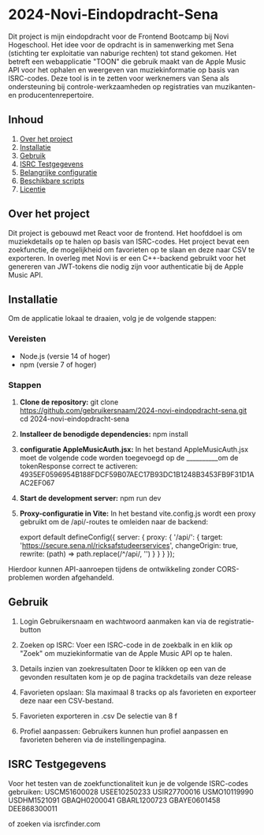 # 2024-Novi-Eindopdracht-Sena

Dit project is mijn eindopdracht voor de Frontend Bootcamp bij Novi Hogeschool. Het idee voor de opdracht is in samenwerking met Sena (stichting ter exploitatie van naburige rechten) tot stand gekomen.
Het betreft een webapplicatie "TOON" die gebruik maakt van de Apple Music API voor het ophalen en weergeven van muziekinformatie op basis van ISRC-codes. 
Deze tool is in te zetten voor werknemers van Sena als ondersteuning bij controle-werkzaamheden op registraties van muzikanten- en producentenrepertoire.

## Inhoud

1. [Over het project](#over-het-project)
2. [Installatie](#installatie)
3. [Gebruik](#gebruik)
4. [ISRC Testgegevens](#isrc-testgegevens)
5. [Belangrijke configuratie](#belangrijke-configuratie)
6. [Beschikbare scripts](#beschikbare-scripts)
7. [Licentie](#licentie)

## Over het project

Dit project is gebouwd met React voor de frontend. Het hoofddoel is om muziekdetails op te halen op basis van ISRC-codes. Het project bevat een zoekfunctie, de mogelijkheid om favorieten op te slaan en deze naar CSV te exporteren.
In overleg met Novi is er een C++-backend gebruikt voor het genereren van JWT-tokens die nodig zijn voor authenticatie bij de Apple Music API.

## Installatie

Om de applicatie lokaal te draaien, volg je de volgende stappen:

### Vereisten

- Node.js (versie 14 of hoger)
- npm (versie 7 of hoger)

### Stappen

1. **Clone de repository:**
   git clone https://github.com/gebruikersnaam/2024-novi-eindopdracht-sena.git
   cd 2024-novi-eindopdracht-sena

2. **Installeer de benodigde dependencies:**
   npm install
   
3. **configuratie AppleMusicAuth.jsx:**
  In het bestand AppleMusicAuth.jsx moet de volgende code worden toegevoegd op de __________om de tokenResponse correct te activeren:
  4935EF0596954B188FDCF59B07AEC17B93DC1B1248B3453FB9F31D1AAC2EF067

5. **Start de development server:**
  npm run dev
   
6. **Proxy-configuratie in Vite:**
  In het bestand vite.config.js wordt een proxy gebruikt om de /api/-routes te omleiden naar de backend:

    export default defineConfig({
    server: {
      proxy: {
        '/api/': {
          target: 'https://secure.sena.nl/ricksafstudeerservices',
          changeOrigin: true,
          rewrite: (path) => path.replace(/^\/api/, '')
        }
      }
    }
  });

  Hierdoor kunnen API-aanroepen tijdens de ontwikkeling zonder CORS-problemen worden afgehandeld.

## Gebruik

1. Login
Gebruikersnaam en wachtwoord aanmaken kan via de registratie-button
2. Zoeken op ISRC:
Voer een ISRC-code in de zoekbalk in en klik op "Zoek" om muziekinformatie van de Apple Music API op te halen.

3. Details inzien van zoekresultaten
Door te klikken op een van de gevonden resultaten kom je op de pagina trackdetails van deze release
   
4. Favorieten opslaan:
Sla maximaal 8 tracks op als favorieten en exporteer deze naar een CSV-bestand.

5. Favorieten exporteren in .csv
De selectie van 8 f
6. Profiel aanpassen:
Gebruikers kunnen hun profiel aanpassen en favorieten beheren via de instellingenpagina.

## ISRC Testgegevens

Voor het testen van de zoekfunctionaliteit kun je de volgende ISRC-codes gebruiken:
USCM51600028
USEE10250233
USIR27700016
USMO10119990
USDHM1521091
GBAQH0200041
GBARL1200723
GBAYE0601458
DEE868300011

of zoeken via isrcfinder.com



